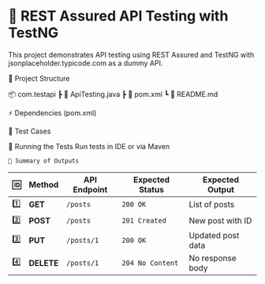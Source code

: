 # 📌 **REST Assured API Testing with TestNG**
This project demonstrates API testing using REST Assured and TestNG with jsonplaceholder.typicode.com as a dummy API.

📂 Project Structure

📦 com.testapi
 ┣ 📜 ApiTesting.java
 ┣ 📜 pom.xml
 ┗ 📜 README.md

⚡ Dependencies (pom.xml)

📝 Test Cases

🚀 Running the Tests
Run tests in IDE or via Maven

    🔹 Summary of Outputs
| 🆔  | Method  | API Endpoint | Expected Status | Expected Output |
|----|--------|--------------|----------------|----------------|
| 1️⃣  | **GET**  | `/posts`    | `200 OK`       | List of posts |
| 2️⃣  | **POST** | `/posts`    | `201 Created`  | New post with ID |
| 3️⃣  | **PUT**  | `/posts/1`  | `200 OK`       | Updated post data |
| 4️⃣  | **DELETE** | `/posts/1` | `204 No Content` | No response body |






    
